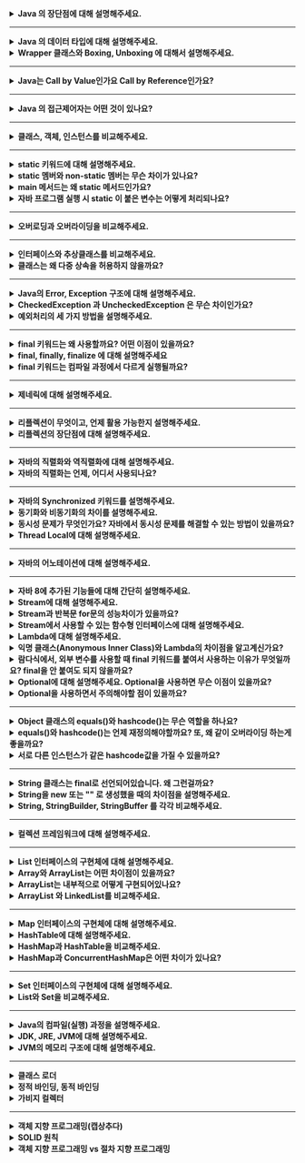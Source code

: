 <details>
  <summary><b>Java 의 장단점에 대해 설명해주세요.</b></summary>

### 답변

장점으로는 JVM에서 동작하기 때문에 운영체제에 독립적이고 객체지향 언어이기 때문에 이해하기가 쉽습니다. 또한 가비지 컬렉터에 의해 메모리를 자동으로 관리해준다는 점이 있습니다.
단점으로는 JVM 에 의해 번역되는 과정이 필요하기 때문에 비교적 느립니다. 또한 가비지 컬렉터로 인하여 비교적 많은 메모리 공간이 필요합니다.

### 정리

- 장점
    - JVM에서 동작하기 때문에 운영체제에 독립적
    - 객체지향 언어이기 때문에 이해하기 쉽다.
    - 오픈소스로 사용할 수 있고 커뮤니티가 잘 발달되어 있다.
    - 멀티쓰레드를 쉽게 구현할 수 있다.
    - 가비지 컬렉터에 의해 메모리 관리를 자동으로 해준다.
- 단점
    - 컴파일되고 번역하는 과정을 거치기 때문에 비교적 느리다.
    - 가비지 컬렉터로 인해 메모리 공간 필요

### 참고 링크

- https://github.com/WeareSoft/tech-interview/blob/master/contents/java.md#java-%EC%96%B8%EC%96%B4%EC%9D%98-%EC%9E%A5%EB%8B%A8%EC%A0%90
- https://data-flair.training/blogs/pros-and-cons-of-java/

</details>

---

<details>
  <summary><b>Java 의 데이터 타입에 대해 설명해주세요.</b></summary>

### 답변

자바의 데이터 타입은 기본 데이터 타입과 참조 타입으로 나뉩니다. 기본 데이터 타입으로는 byte, short, int, long, float, double, boolean, char 가 있으며 Stack 영역에
저장됩니다. 참조 타입은 기본형은 제외한 모든 타입이며, Heap 영역에 저장됩니다.

### 정리

- 기본 데이터 타입(Primitive Data Type)
    - 정수형 : byte, short, int, long
    - 실수형 : float, double
    - 논리형 : boolean(ture/false)
    - 문자형 : char
    - 기본 타입의 크기가 작고 고정적이기 때문에 메모리의 Stack 영역에 저장된다.
- 참조 타입(Reference Data Type)
    - 참조 타입 종류: class, array, interface, Enumeration
    - 기본형을 제외하고는 모두 참조형
    - new 키워드를 이용하여 객체를 생성하여 데이터가 생성된 주소를 참조하는 타입이다.
    - String과 배열은 참조 타입과 달리 new 없이 생성이 가능하지만 기본 타입이 아닌 참조 타입이다.
    - 참조 타입의 데이터의 크기가 가변적, 동적이기 때문에 동적으로 관리되는 Heap 영역에 저장된다.
    - 더 이상 참조하는 변수가 없을 때 가비지 컬렉션에 의해 파괴된다.
    - 참조 타입은 값이 저장된 곳의 주소를 저장하는 공간으로 객체의 주소를 저장한다. (Call-By-Value)

### 참고 링크

- https://github.com/WeareSoft/tech-interview/blob/master/contents/java.md#java%EC%9D%98-%EB%8D%B0%EC%9D%B4%ED%84%B0-%ED%83%80%EC%9E%85

</details>

<details>
  <summary><b>Wrapper 클래스와 Boxing, Unboxing 에 대해서 설명해주세요.</b></summary>

### 답변

Wrapper 클래스는 프로그램에 따라 기본 데이터 타입을 객체로 취급해야 하는 경우, 기본 타입들의 데이터를 객체로 포장한 클래스입니다. 기본 타입의 데이터를 Wrapper 클래스의 값으로 변환하면 Boxing,
반대의 경우를 Unboxing이라고 합니다.

### 정리

- Wrapper Class
    - 프로그램에 따라 기본 데이터 타입을 객체로 취급해야 하는 경우, 기본 타입들의 데이터를 객체로 포장한 클래스
    - java.lang 패키지에 존재

| 기본 타입     | 래퍼 클래스      |
|-----------|-------------|
| `byte`    | `Byte`      |
| `short`   | `Short`     |
| `int`     | `Integer`   |
| `long`    | `Long`      |
| `float`   | `Float`     |
| `double`  | `Double`    |
| `char`    | `Character` |
| `boolean` | `Boolean`   |

- Boxing
    - 기본 타입의 데이터를 Wapper 클래스의 인스턴스로 변환하는 과정
- Unboxing
    - Wrapper 클래스의 인스턴스에 저장된 값을 기본 타입의 데이터로 꺼내는 과정

### 참고 링크

- https://github.com/WeareSoft/tech-interview/blob/master/contents/java.md#wrapper-class

</details>

---

<details>
  <summary><b>Java는 Call by Value인가요 Call by Reference인가요?</b></summary> 

### 답변

자바는 Call by Value 를 따릅니다. 기본 자료형의 경우 해당 값이 복사되어 전달되고, 참조 자료형의 경우 힙 메모리의 참조값이 복사되어 전달됩니다.

### 정리

- 자바에서 파라미터는 항상 `값`으로 전달됩니다. (파라미터의 복사본이 메서드에 전달)
- 기본 자료형의 경우 값의 복사본이 전달됩니다.
- 참조 자료형의 경우 힙 메모리의 주소값이 복사되어 전달됩니다.
    - 아래 예시의 경우 User 의 메모리가 복사되어 전달된다. b 의 경우 새로운 주소를 할당하는데 메서드가 종료되면 원본 b 에는 반영되지 않는다.
  ```java
  class User {
      public int age;
  
      public User(int age) {
          this.age = age;
      }
  }
  
  public class ReferenceTypeTest {
  
      void test() {
          User a = new User(10);
          User b = new User(20);
  			  
          System.out.println(a); // age: 10
          System.out.println(b); // age: 20
          modify(a, b);
  
          System.out.println(a); // age: 11 
          System.out.println(b); // age: 20
      }
  
      private void modify(User a, User b) {
          a.age++;
  
          b = new User(30);
          b.age++;
      }
  }
  ```

### 참고 링크

- https://bcp0109.tistory.com/360
- https://github.com/WeareSoft/tech-interview/blob/master/contents/java.md#call-by-reference%EC%99%80-call-by-value%EC%9D%98-%EC%B0%A8%EC%9D%B4

</details>

---

<details>
  <summary><b>Java 의 접근제어자는 어떤 것이 있나요?</b></summary> 

### 답변

자바의 접근 제어자로는 제약 없이 접근 가능한 public, 동일 패키지 또는 상속 관계에서 접근 가능한 protected, 동일 패키지에서만 접근 가능한 package-private, 선언한 객체에서만 사용 가능한
private 이 있습니다.

### 정리

| 접근 제어자	           | 설명                             |
|-------------------|--------------------------------|
| `public`          | `해당 객체를 사용하는 프로그램 어디에서나 접근 가능` |
| `protect`         | `동일 패키지 또는 상속 관계의 객체에서 접근 가능`  |
| `package-private` | `동일 패키지에서 접근 가능`               |
| `private`         | `해당 객체에서만 사용 가능`               |

### 참고 링크

- http://www.tcpschool.com/java/java_modifier_accessModifier
- https://github.com/WeareSoft/tech-interview/blob/master/contents/java.md#java%EC%9D%98-%EC%A0%91%EA%B7%BC-%EC%A0%9C%EC%96%B4%EC%9E%90%EC%9D%98-%EC%A2%85%EB%A5%98%EC%99%80-%ED%8A%B9%EC%A7%95

</details>

---

<details>
  <summary><b>클래스, 객체, 인스턴스를 비교해주세요.</b></summary> 

### 답변

클래스는 객체를 만들어 내기 위한 틀로서 객체가 가질 수 있는 속성과 메서드를 정의하며, 이를 실체화한 것이 객체입니다. 인스턴스는 객체의 구체적인 사례입니다.

### 정리

- 클래스(Class)
    - 객체를 만들어 내기 위한 설계도 혹은 틀
    - 연관되어 있는 변수와 메서드의 집합
- 객체(Object)
    - 소프트웨어 세계에 구현할 대상
    - 클래스에 선언된 모양 그대로 생성된 실체
    - '클래스의 인스턴스(instance)' 라고도 부른다.
- 인스턴스(Instance)
    - 설계도를 바탕으로 소프트웨어 세계에 구현된 구체적인 실체
        - 즉, 객체를 소프트웨어에 실체화 하면 그것을 '인스턴스'라고 부른다.
        - 실체화된 인스턴스는 메모리에 할당된다.

### 참고 링크

- https://github.com/WeareSoft/tech-interview/blob/master/contents/java.md#%ED%81%B4%EB%9E%98%EC%8A%A4-%EA%B0%9D%EC%B2%B4-%EC%9D%B8%EC%8A%A4%ED%84%B4%EC%8A%A4%EC%9D%98-%EC%B0%A8%EC%9D%B4

</details>

---

<details>
  <summary><b>static 키워드에 대해 설명해주세요.</b></summary> 

### 답변

클래스 멤버를 정의할 때 사용되며, 객체가 생성되기 전에 초기화 되며, 모든 인스턴스에서 공유되어 사용됩니다.

### 정리

- 클래스 멤버를 정의할 때 사용
- 객체가 생성되기 전에 클래스의 로딩 과정에서 메모리에 할당되므로, 객체 생성 없이 클래스 이름만으로 접근할 수 있다.
- static 키워드를 적절히 사용하면, 메모리를 효율적으로 사용하거나 객체 생성 없이도 편리하게 접근할 수 있는 장점이 있다.

<details> <summary>클래스 멤버와 인스턴스 멤버</summary>
- 클래스 멤버: 클래스에 존재하는 변수와 메서드.
- 인스턴스 멤버: 객체(인스턴스)에 존재하는 변수와 메서드. static 키워드를 사용하지 않고 정의한다.
- 클래스 멤버에서는 인스턴스 멤버가 접근 가능하지만, 인스턴스 멤버에서는 클래스 멤버로 접근이 불가능하다.
  ![](../../../../../var/folders/1q/jkln67w958d9zskbyx2v6p940000gn/T/TemporaryItems/NSIRD_screencaptureui_x5cM7o/스크린샷 2023-03-31 오전 3.08.16.png)
</details>

### 참고 링크

- [클래스 멤버와 인스턴스 멤버](https://hyuntaekhong.github.io/blog/java-basic12/)

</details>

<details>
  <summary><b>static 멤버와 non-static 멤버는 무슨 차이가 있나요?</b></summary> 

### 답변

- static 멤버는 클래스가 로딩될 때 메모리에 할당되며, 모든 인스턴스에서 공유됩니다. 반면에 non-static 멤버는 각 인스턴스가 생성될 때 메모리에 할당되고, 인스턴스마다 고유한 값을 가집니다.

### 정리

- 다음과 3가지의 차이점이 존재한다.

| 항목           | 메모리 할당 시기   | 접근 방법                     | 공유 여부             |
|--------------|-------------|---------------------------|-------------------|
| `static`     | 클래스가 로딩될 때  | 인스턴스를 생성하지 않고 클래스 이름으로 접근 | 모든 인스턴스가 동일한 값 공유 |
| `non-static` | 인스턴스가 생성될 때 | 인스턴스를 생성한 후 접근            | 인스턴스마다 고유한 값 존재   |

### 참고 링크

</details>

<details>
  <summary><b>main 메서드는 왜 static 메서드인가요?</b></summary> 

### 답변

- main 메서드는 프로그램이 실행될 때 가장 먼저 호출됩니다. 인스턴스가 생성되기 전에 호출되어야 하기 때문에 static으로 정의되어야 합니다.

### 정리

- main 메서드는 프로그램이 시작할 때 JVM에 의해 호출됩니다. 만약 non-static 메서드라면, main 메서드를 호출하기위해 클래스를 인스턴스화 시켜야 하기 때문에 JVM 에서 직접 호출이 불가능합니다.
  따라서 main 메서드는 static 메서드여야 합니다.

### 참고 링크

- https://www.scaler.com/topics/why-main-method-is-static-in-java/

</details>

<details>
  <summary><b>자바 프로그램 실행 시 static 이 붙은 변수는 어떻게 처리되나요?</b></summary>

### 답변

- static 이 붙은 변수는 해당 클래스가 로딩될 때 Method Area에 한번 초기화되고 값 변경이 일어나지 않습니다. 이후에 인스턴스를 초기화하지 않고 사용할 수 있습니다.

### 정리

- 자바 프로그램이 실행되고 JVM이 프로그램에서 사용되는 클래스를 로드하고, 해당 static 변수를 초기화합니다.
- JVM은 Method Area 에 static 변수에 메모리를 할당합니다.

### 참고 링크

</details>

---

<details>
  <summary><b>오버로딩과 오버라이딩을 비교해주세요.</b></summary> 

### 답변

- 오버로딩은 메서드의 이름은 같고 파라미터를 다르게 한 것이고, 오버라이딩은 부모 클래스의 메서드를 자식 클래스에서 재정의하는 것을 의미합니다.

### 정리

- 오버로딩
    - 이름은 같고 매개변수의 수, 타입 또는 순서가 다른 여러 메서드 정의
    - 반환하는 타입은 달라도 된다.
- 오버라이딩
    - 메서드 이름과 매개변수가 동일한 부모 클래스의 메서드를 자식 클래스에서 재정의하는 것
    - 오버라이딩된 메서드가 자식클래스의 인스턴스에서 호출되면 부모 클래스의 메서드는 무시된다.

### 참고 링크

- https://hyoje420.tistory.com/14

</details>

---

<details>
  <summary><b>인터페이스와 추상클래스를 비교해주세요.</b></summary> 

### 답변

- 둘의 차이는 목적에 있어 차이가 있습니다. 추상클래스는 abstract 키워드로 선언된 클래스로서 기능을 이용하고 확장하도록 의도합니다. 반면, 인터페이스는 추상메서드로만 이루어진 것으로 기능의 구현을 강제하도록 의도합니다. 이때문에 추상클래스는 공통 기능을 가지는 기반 클래스로 적합하며, 인터페이스는 다형성이 필요한 경우에 적합합니다. 
### 정리

#### 추상클래스
- abstract 키워드로 선언된 클래스
- 자식 클래스가 추상클래스의 기능을 이용하고 확장하는데 초점을 둔다.
- 클래스이기 때문에 다중상속은 지원하지 않는다.
- 기능의 확장에 초점을 두기 때문에 공통 기능을 가지는 베이스 클래스에 적합하다.
#### 인터페이스
- 추상 메서드와 상수로만 이루어진 것
- 인터페이스는 선언된 기능을 구현하도록 강제한다.
- 기능의 구현을 강제하기 때문에 같은 기능을 다르게 구현하는 다형성이 필요한 경우에 적합하다.
- 다중 상속이 가능하다.
  - 다중 상속을 할 때 메서드 충돌은 어떻게 해결할까?
    - 다중 상속을 하더라도 인터페이스에는 구현부가 없고, 구현 부분이 하나이기 때문에 컴파일 에러는 나타나지 않는다.
    - 다만, default 메서드를 통해 인터페이스에서 구현하는 경우 컴파일러는 오류를 내보낸다. (모두 구현된 경우)
    - 이 경우 2가지 해결 방법이 존재한다.
      1. 인터페이스에서 구현하지 않고 상속한 클래스에서 구현한다.
      2. 하나의 인터페이스로 구현을 위임한다.
#### 추상 메서드
- abstract 키워드와 함께 구현부는 작성되지 않고 선언부만 작성된 메서드
- final 키워드가 붙은 메서드는 추상 메서드로 만들 수 없다.
- 물론 static 메서드도 추상 메서드로 만들 수 없다.
### 참고 링크

- https://brunch.co.kr/@kd4/6
- [static 메서드가 추상메서드 될 수 없는 이유](https://stackoverflow.com/questions/370962/why-cant-static-methods-be-abstract-in-java)
- [다중상속 시 메서드 충동 해결](https://webfirewood.tistory.com/130)
</details>

<details>
    <summary><b>클래스는 왜 다중 상속을 허용하지 않을까요?</b></summary> 

### 답변

- 다중 상속을 허용하지 않는 이유는 모호성때문입니다. 다중 상속하는 클래스에서 이름이 같은 메서드가 있다면 어떤 메서드를 컴파일러가 호출할지 모호하기 때문에 자바에서는 다중 상속을 지원하지 않습니다.
### 정리

- 자바에서는 모호성때문에 다중 상속을 지원하지 않는다.
- 부모 클래스들에서 같은 이름을 가진 메서드나 변수가 있다면, 자식 클래스에서 어떤 메서드를 컴파일러가 호출할지 모호하기 때문이다.  
### 참고 링크

- https://siyoon210.tistory.com/125
</details>

---

<details>
  <summary><b>Java의 Error, Exception 구조에 대해 설명해주세요.</b></summary> 

### 답변

- 자바의 Error 와 Exception 은 모두 Throwable 객체를 상속받습니다. Error 는 주로 시스템 레벨의 심각한 에러로서 개발자가 처리할 수 없는 에러입니다. 반면, Exception 은 크게 RuntimeException 과 다른 Exception 으로 구분되며, 주로 개발자가 작성한 프로그램에서 발생하는 에러입니다. 
### 정리

#### Error
- 시스템에 발생하는 심각한 예외 상황을 나타냄
- OutOfMemoryError, StackOverflowError 등
- 시스템 자체에서 발생하여 개발자가 대응할 수 없다. -> 따로 처리하지 않아도 된다.
#### Exception 
- 개발자가 작성한 프로그램에서 발생하는 예외 상황을 나타냄
- RuntimeException, IOException 등
- 일반적으로 RuntimeException 과 나머지 Exception 으로 구분되어 구조화한다.
- try-catch-finally 구문을 사용하여 예외 처리를 해야한다.
### 참고 링크

</details>

<details>
  <summary><b>CheckedException 과 UncheckedException 은 무슨 차이인가요?</b></summary> 

### 답변

- UncheckedException 와 CheckedException 의 차이는 예외 처리의 강제성에 있습니다. CheckedException 은 컴파일 과정에서 발생하여 예외를 강제하는 반면, UncheckedException 은 런타입 과정에서 발생하는 예외이기 때문에 컴파일 과정에서 예외 처리를 강제하지 않습니다. 
### 정리

#### UncheckedException

- RuntimeException 과 이를 상속한 예외
- 런타임 과정에서 발생하는 예외
- 예외 처리를 강제받지 않음
  - 다만 예외가 런타임 과정에서 발생하기 때문에 예상하지 못한 에러가 발생할 수 있다.
  - 따라서 예외 상황이 발생할 것을 대비하여 예외 처리를 하는 것이 좋다.
#### CheckedException

- RuntimeException 을 제외한 Exception 예외
- 컴파일 과정에서 발생하는 예외
- 컴파일러에 의해 예외 처리가 강제됨
### 참고 링크

</details>

<details>
    <summary><b>예외처리의 세 가지 방법을 설명해주세요.</b></summary> 

### 답변

- 예외 처리 방법으로 예외 상황을 정상 상태로 돌려놓는 예외 복구, 호출한 메서드로 예외 처리를 넘기는 예외 회피, 다른 예외로 전환하는 예외 전환이 있습니다.
### 정리

#### 예외 복구
- 예외가 발생하더라도 애플리케이션이 정상적인 흐름으로 동작하도록 진행
#### 예외 회피
- 예외가 발생하면 throws 를 통해 호출한 메서드로 예외 처리를 위임하는 것
#### 예외 전환
- 다른 예외로 전환.
- 호출한 메서드에서 예외를 처리할 때 더 명확하게 예외 상황을 인지할 수 있도록 돕는다.
- throw 를 통해 실행
### 참고 링크

- https://www.nextree.co.kr/p3239/
</details>

---

<details>
    <summary><b>final 키워드는 왜 사용할까요? 어떤 이점이 있을까요?</b></summary>

### 답변

- final 키워드는 변수와 메서드, 클래스에 붙어 변하지 않도록 하는 역할을 수행합니다. 의도치 않은 변경을 줄여 코드 안정성을 보장하고 final 변수는 상수이기 때문에 컴파일 과정에서 성능 향상을 가져올 수 있습니다. 또한, 코드 가독성을 높일 수 있습니다.
### 정리

#### 코드 안정성
- 의도치 않은 코드 변경을 줄일 수 있기 때문에 코드 안정성이 높아진다.
#### 성능 향상
- final 변수는 상수로 취급하여 컴파일 과정에서 변수를 계산하는 과정이 준다. 이만큼 성능 향상을 불러올 수 있다.
#### 코드 가독성
- 변수, 메서드, 클래스에 final 키워드를 붙이면 변경되지 않는다는 의미를 명확하게 전달할 수 있다.
### 참고 링크
</details>

<details>
    <summary><b>final, finally, finalize 에 대해 설명해주세요</b></summary> 

### 답변

- final 키워드는 변수, 메서드, 클래스를 변경 불가능하도록 만드는 것이고, finally 는 try-catch 구문 마지막에 항상 실행될 코드 블록을 정의하기 위해 사용됩니다. 마지막으로 finalize 는 GC 가 더이상의 참조가 존재하지 않는 객체를 메모리에서 삭제할 때 사용되는 메서드입니다.
### 정리

#### final
- 기본 데이터 타입에 적용: 변수에 저장된 값의 변경이 불가능
- 참조 데이터 타입에 적용: 참조 변수의 힙 메모리를 재할당 불가능
- 메서드에 적용: 오버라이드 불가능
- 클래스에 적용: 상속 불가능
#### finally
- try-catch 구문이 종료될 때 항상 실행될 코드 블록을 정의하기 위해 사용
- JVM 이 종료되거나 해당 프로세스가 종료되지 않는 이상 무조건 실행된다.
  - return 문이 try 에 있어도 finally 코드 블록이 실행됨
  - try-with-resources 구문을 사용할 수 있으면 try-catch-finally 대신 사용할 것
    - 예외가 중복될 경우 디버깅이 힘듦
    - 가독성이 나빠짐
#### finalize
- Garbage Collector 가 더이상 참조가 존재하지 않는 객체를 메모리에서 삭제할 때 호출하는 메서드
- Object 클래스의 finalize 메서드를 오버라이딩하여 커스텀할 수 있다.
### 참고 링크

- https://wjheo.tistory.com/entry/final-finally-finalize-%EC%B0%A8%EC%9D%B4%EC%A0%90
- https://ckddn9496.tistory.com/62
</details>


<details>
    <summary><b>final 키워드는 컴파일 과정에서 다르게 실행될까요?</b></summary> 

### 답변

- final 키워드가 붙은 변수는 상수와 같이 취급이 됩니다. 메서드는 오버라이딩이 안되기 때문에 오버라이딩한 메서드를 찾는 과정이 생략됩니다. 클래스는 상속이 불가능하기 때문에 자식 클래스를 찾는 과정이 생략됩니다.
### 참고 링크

</details>


---

<details>
    <summary><b>제네릭에 대해 설명해주세요.</b></summary> 

### 답변

- 제네릭은 클래스 내부에서 사용하는 타입을 외부에서 지정할 수 있는 방법입니다. 장점으로는 컴파일 시점에 타입 체크를 진행해 타입 안정성을 보장하고 코드 중복을 줄여줍니다. 반면 단점으로는  문법이 생소하여 가독성이 떨어지고 공변성 때문에 배열과의 호환성이 좋지 않습니다.
### 정리

- 클래스 내부에서 사용하는 타입을 외부에서 지정하는 방법
- 장점
  - 컴파일 시점에 타입 체크를 통해 타입 안정성을 보장
  - 코드 중복을 줄여줌
- 단점
  - 문법이 생소하여 가독성이 떨어짐.
  - 배열의 공변성으로 인해 배열과의 호환성이 떨어짐

#### 무변성(invariant)/무공변
- 하위 타입을 상위 타입의 제네릭에 대입하면 컴파일 에러가 발생한다.
```java
public class Tiger extends Animal {}
```

```java
public class Cage<T> {
	private List<T> animals = ...;
	public void push(T animal) {
		this.animals.add(animal);
    }
	public List<T> getAll() {
		return animals;
    }
}
```

```java
Animal a = new Tiger(); // OK
Cage<Animal> ca = new Cage<Tiger>(); // Compile Error.
```

<br>

- 컴파일 에러가 발생하는 이유를 예를 들어 설명하면
```java
public class Tiger extends Animal {}
public class Lion extends Animal {}
```
```java
Cage<Tiger> ct = new Cage<Tiger>();
Cage<Animal> ca = ct; // 만약 가능하다면

ca.push(new Lion()); // Lion 은 Animal 의 하위 타입이므로 가능

List<Tiger> tigers = ct.getAll(); // 우항의 결과물은 List<Lion> 
```

<br>

- 무공변일 때 문제점
```java
public class Carnivore extends Animal {}
public class Tiger extends Carnivore {}
public class Lion extends Carnivore {}
```
```java
public class Zookeeper {
	public void giveMeat(Cage<Carnivore> cage, Meat m) {
		
    }
}
```
```java
Zookeeper zk = new Zookeeper();
Cage<Tiger> ct = new Cage<>();
zk.giveMeat(ct,m); // Compile Error
```
- 위의 코드를 보면 Cage<Carnivore> 은 Cage<Tiger> 의 상위 타입이 아니기 때문에 에러가 발생한다.
- 공변으로 해결이 가능!

#### 공변(variant)

- 타입 A 가 타입 B 의 상위 타입이고, `T<A>` 가 `T<B>` 의 상위 타입일 때 공변이라고 한다.
- extends 를 이용하여 나타냄
```java
public class Zookeeper {
	public void giveMeat(Cage<? extends Carnivore> cage, Meat m) {
		
    }
}
```
```java
Zookeeper zk = new Zookeeper();
Cage<Tiger> ct = new Cage<>();
zk.giveMeat(ct,m); // 할당 가능

Cage<Lion> cl = new Cage<>();
zk.giveMeat(cl,m); // 할당 가능
```

<br>

- 공변에서의 문제점
  - 공변에서 제네릭 타입을 사용하면 메서드에 값 전달이 되지 않는다.
```java
Cage<Tiger> ct = new Cage<>();

Cage<? extends Carnivore> cage = ct; // OK
cage.push(new Tiger()); // Compile Error
```
- 위의 경우 cage 의 실제 타입이 `Cage<Tiger>` 인지 `Cage<Lion>` 인지 알수 없기 때문에 컴파일 에러 발생
- 반공변으로 해결!

#### 반공변(contravariant)
- A 가 B 의 상위 타입이고, `T<A>` 가 `T<B>` 의 하위 타입이면 반공변
  - super 을 사용하여 나타냄
```java
Cage<Tiger> ct = new Cage<>();

Cage<? super Tiger> ctt = ct; // OK
ctt.push(new Tiger()); // OK, ctt 는 Cage<Tiger> 이거나 상위타입

Cage<Carnivore> cc = new Cage<>();
Cage<? super Tiger> ctt2 = cc; // OK
ctt2.push(new Tiger()); // OK, ctt2 는 Cage<Tiger> 이거나 상위 타입
```

### 참고 링크

- https://www.youtube.com/watch?v=PtM44sO-A6g
</details>


---

<details>
    <summary><b>리플렉션이 무엇이고, 언제 활용 가능한지 설명해주세요.</b></summary> 

### 답변

- 리플렉션은 동적으로 클래스의 정보를 얻어 사용할 수 있는 기법입니다. 주로 런타임에 클래스에 접근하여 정보를 얻어야 할 때 사용됩니다. 예시로는 Spring 의 애노테이션, Jackson 등이 있습니다.
### 정리

- 런타임에 클래스의 이름, 메서드, 필드 등을 동적으로 가져오는 API
- 클래스 정보가 런타임 시점에 필요할 때 이용
- Spring 의 애노테이션, IDE 의 자동완성, Jackson 등이 있다.
### 참고 링크

- https://velog.io/@alsgus92/Java-Reflection%EC%9D%80-%EB%AC%B4%EC%97%87%EC%9D%B4%EA%B3%A0-%EC%96%B8%EC%A0%9C%EC%96%B4%EB%96%BB%EA%B2%8C-%EC%82%AC%EC%9A%A9%ED%95%98%EB%8A%94-%EA%B2%83%EC%9D%B4-%EC%A2%8B%EC%9D%84%EA%B9%8C
</details>


<details>
    <summary><b>리플렉션의 장단점에 대해 설명해주세요.</b></summary> 

### 답변

- 리플렉션의 장점으로는 클래스의 정보를 동적으로 로딩할 수 있다는 장점이 있습니다. 또한 객체를 런타임에 생성하여 유연성을 높일 수 있습니다. 반면 단점으로는 private 메서드에 접근할 수 있는 보안문제와 타입이 정해지지 않는 클래스의 정보를 동적으로 가져오기 때문에 성능 저하가 있습니다.
### 정리

#### 장점

- 클래스의 정보를 동적으로 로딩
- 객체를 런타임에 생성

#### 단점

- 타입이 정해지지 않는 클래스의 정보를 가져오기 때문에 컴파일러의 최적화를 받지 못한다. 이 때문에 성능 저하가 발생한다.
- 동적으로 클래스 정보를 가져오기 때문에 가독성이 떨어진다.
- private 메서드에 접근할 수 있기 때문에 보안문제가 생긴다.
### 참고 링크

- https://middleearth.tistory.com/72
</details>


---

<details>
    <summary><b>자바의 직렬화와 역직렬화에 대해 설명해주세요.</b></summary> 

### 답변

자바에서 직렬화는 시스템 내부에서 사용되는 객체 또는 데이터를 외부 시스템에서도 사용할 수 있도록 바이트 형태로 변환하는 기술입니다. 반면, 역직렬화는 바이트로 변환된 데이터를 객체로 변환하는 기술입니다.  
### 정리

#### 직렬화
- 시스템 내부에서 사용되는 객체 또는 데이터를 외부 시스템에서도 사용할 수 있도록 바이트 형태로 변환하는 기술
- JVM 의 메모리(힙 또는 스택)에 있는 객체 데이터를 변환
- 조건
  - 기본 타입 (primitive)
  - `java.util.Serializable` 인터페이스를 상속받은 객체
- 방법
  - `java.io.ObjectOutputStream` 객체 이용
#### 역직렬화
- 바이트로 변환된 데이터를 객체로 변환하는 기술
- JVM 의 메모리에 저장
- 조건
  - 직렬화 대상이 된 객체의 클래스가 클래스 패스에 존재해야 하며, `import` 되어 있어야 한다.
    - 직렬화와 역직렬화를 진행하는 과정이 다른 시스템에서 일어날 수 있다.
  - 자바 직렬화 대상 객체는 동일한 `serialVersionUID` 를 가지고 있어야 한다.
- 방법
  - `java.io.ObjectInputStream` 객체 이용
#### 고려해야할 점
- 직렬화된 클래스는 추후에 변경하기 어렵다. (serialVersionUID 가 클래스의 해시값에 영향을 받기 때문)
- private, package-private 정보도 공개되기 때문에 정보 은닉의 기본 개념이 사라짐
- Serializable 을 구현하지 않는 부모 객체의 경우 자식 객체를 직렬화하기 위해서는 부모 클래스에 생성자를 만들어줘야 함
- inner class 는 Serializable 을 구현할 수 없다. 바깥 객체에 대한 참조를 가지고 있고, 바깥 유효범위의 지역 변수 값을 보관하기 위해 컴파일러가 자동으로 생성하는 인위생성 필드가 있기 때문.
### 참고 링크
- https://steady-coding.tistory.com/576
- https://wedul.site/393
- https://techblog.woowahan.com/2551
</details>

<details>
    <summary><b>자바의 직렬화는 언제, 어디서 사용되나요?</b></summary> 

### 답변
- JVM 의 메모리에서만 저장된 객체 데이터를 영속화할 때 사용합니다. 장점으로는 시스템이 종료되더라도 사라지지 않는 점이 있습니다. 예시로는 파일로 저장하는 서블릿 세션, 캐시 등이 있습니다.
### 정리
- 언제?
  - JVM 메모리에서만 있는 객체 데이터를 영속화할 때 사용
- 장점
  - 시스템이 종료되더라도 없어지지 않음
- 예시
  1. 서블릿 세션
     - 서블릿 기반의 WAS 들은 대부분 세션의 자바 직렬화를 지원하고 있다.
     - 세션을 통해 파일로 저장하거나 세션 클러스터링, DB 를 저장하는 등에서 세션 자체가 직렬화가 되어 저장되고 전달됨
  2. 캐시
     - 퍼포먼스를 위한 캐시 라이브러리(Ehcache, Redis, Memcached 등)에서 주로 이용
  3. 자바 RMI(Remote Method Invocation)
     - 자바 RMI: 원격 시스템 간의 메시지 교환을 위해서 사용하는 기술
       - 소켓 통신을 하지 않고 추상화하여 메서드를 통해 호출
     - 원격에 있는 메서드를 호출할 때 전달하는 메시지(주로 객체)를 직렬화
### 참고 링크
- https://techblog.woowahan.com/2550/
</details>

---

<details>
    <summary><b>자바의 Synchronized 키워드를 설명해주세요.</b></summary>

### 답변
- Synchronized 키워드를 통하여 메서드나 코드 블록에 Lock 을 걸어 스레드 간 상호 배제를 할 수 있습니다. 메서드에 작성할 경우 해당 클래스 인스턴스에 Lock 을 걸고, 코드 블록에 작성할 경우 블록으로 작성된 부분만 Lock 이 걸리게 됩니다.
### 정리
- Lock 을 걸어 스레드 간의 상호배제를 할 수 있는 키워드.
- 적용 위치: 메서드, 코드 블록
#### 메서드에 적용
- 클래스 인스턴스에 Lock
#### static 메서드에 적용
- 클래스에 Lock
- static synchronized 메서드와 synchronized 메서드의 Lock 은 공유하지 않는다.
#### 메서드의 코드 블록에 적용
- 인스턴스의 블록 단위에 Lock 
- 동기화 전후에는 Lock 이 적용되지 않기 때문에, 효율적 사용 가능
- block 에 `this` 를 명시할 경우 메서드에 붙은 것과 같은 효과
  ```java
  public class Test {
    public void run() {
        // ...
  
        synchronized (this) {
            // ...
        }
  
        // ...
    }
  }
  ```
- block 에는 객체 인스턴스를 지정하거나 클래스를 지정할 수 있다.
#### static 메서드의 코드 블록에 적용
- 클래스에 Lock
- 코드 블록에 this 를 지정할 수 없다.
#### 동기화 순서
- Thread 의 동기화 순서를 보장하지 않는다.
### 참고 링크
- https://backtony.github.io/java/2022-05-04-java-50/
</details>

<details>
    <summary><b>동기화와 비동기화의 차이를 설명해주세요.</b></summary> 

### 답변
- 동기화와 비동기화의 차이는 호출되는 함수의 반환을 신경쓰는지 여부와 연관이 있습니다. 호출되는 함수의 반환값을 기다리면 동기화, 기다리지 않으면 비동기화입니다. 자바에서 동기화는 synchronized 키워드를 통해 구현 가능하고, 비동기화는 Thread 클래스를 통해 구현할 수 있습니다.
### 정리
#### 동기화
- 호출되는 함수의 반환값을 기다린다. 반환이 되었으면 다음 흐름을 진행한다.
- synchronized 키워드
- Atomic 클래스
  - [CAS(Compare-And-Swap)](https://steady-coding.tistory.com/568) 알고리즘을 사용하여 lock 없이 동기화 처리 가능
  - lock 없이 동기화
- volatile
  - Main Memory 에 저장
  - 모든 스레드에서 Main Memory 에 읽기, 쓰기를 하기 때문에 값이 일치함
#### 비동기화
- 호출되는 함수의 반환값을 기다리지 않고 다음 흐름을 진행한다.
- Thread 를 통해 구현
### 참고 링크
- [동기화 처리 방법](https://dev-jj.tistory.com/entry/Java-Synchronize-%EB%8F%99%EA%B8%B0%ED%99%94-%EB%B0%A9%EB%B2%95-3%EA%B0%80%EC%A7%80)
- [동기화 vs 비동기화](https://velog.io/@nittre/%EB%B8%94%EB%A1%9C%ED%82%B9-Vs.-%EB%85%BC%EB%B8%94%EB%A1%9C%ED%82%B9-%EB%8F%99%EA%B8%B0-Vs.-%EB%B9%84%EB%8F%99%EA%B8%B0#3-synchronous%EB%8F%99%EA%B8%B0%EC%99%80-asynchronous%EB%B9%84%EB%8F%99%EA%B8%B0)
</details>

<details>
    <summary><b>동시성 문제가 무엇인가요? 자바에서 동시성 문제를 해결할 수 있는 방법이 있을까요?</b></summary> 

### 답변
- 동시성 문제란 동일한 자원에 대해 여러 스레드가 동시에 접근하면서 발생하는 문제입니다. 자바에서는 해당 쓰레드만 접근할수 있는 ThreadLocal 를 통해 해결할 수 있습니다. 하지만 ThreadLocal 의 사용이 끝나면 반드시 저장된 값을 제거하는 과정을 거쳐야합니다.
### 정리
- 동일한 자원에 대해 여러 스레드가 동시에 접근하면서 발생하는 문제
- 지역 변수에서는 발생하지 거의 발생하지 않고, 싱글톤, static 과 같은 공용 필드에서 주로 발생
- 읽기와 쓰기를 동시에 하는 경우에 발생
### 참고 링크
- https://backtony.github.io/java/2021-12-24-java-41/
</details>

<details>
    <summary><b>Thread Local에 대해 설명해주세요.</b></summary> 

### 답변
- 스레드마다 접근할 수 있는 개인 저장소를 의미합니다. ThreadLocal 의 데이터는 사용이 끝나면 반드시 삭제해야합니다. 스레드 풀 환경에서 사용이 완료된 데이터를 지워주지 않으면 재사용되는 스레드가 올바르지 않는 데이터를 참조할 수 있기 때문입니다.
### 참고 링크
- https://backtony.github.io/java/2021-12-24-java-41/
</details>


---

<details>
    <summary><b>자바의 어노테이션에 대해 설명해주세요.</b></summary> 

### 답변
- 인터페이스를 기반으로 한 문법으로 주석처럼 코드에 달아 특별한 의미를 부여하거나 기능을 주입할 수 있습니다. 어노테이션에는 크게 세가지 종류가 있습니다. JDK 에 포함되어 있는 build-in 어노테이션과 어노테이션의 정보를 나타내기 위한 Meta 어노테이션, 개발자가 직접 정의한 Custom 어노테이션이 있습니다.
### 정리
- 인터페이스를 기반으로 한 문법
- 사용
  - 컴파일러에게 필요한 정보 제공
  - 컴파일/배포 시 필요한 처리 기능
  - 런타임 처리 제공
- build-in 어노테이션
  - @Override
  - @Deprecated
  - @SuppressWarnings
  - @FunctionalInterface
  - ...
- 메타 어노테이션
  - @Target: 어노테이션이 적용 가능한 대상 지정
  - @Retention: 어노테이션이 유지되는 기간 지정
  - @Documented: javadoc 포함 여부 지정
  - @Inherited: 어노테이션의 상속 가능 여부 지정
  - @Repeatable: 어노테이션을 반복하여 적용 가능하도록 지정
#### 주의 사항
- @AllArgsConstructor, @RequiredArgsConstructor
  - 인스턴스 멤버의 순서가 변경되면 생성자의 순서도 변경되기 때문에 타입이 같은 경우 개발자가 인지하지 못할 수도 있다.
- @ToString
  - 양방향 관계에서 해당 어노테이션을 통해 순환참조가 일어날 수 있다.
- @Data
  - 위의 모든 문제가 일어날 수 있다.
### 참고 링크
- https://steady-coding.tistory.com/614
</details>

---

<details>
    <summary><b>자바 8에 추가된 기능들에 대해 간단히 설명해주세요.</b></summary> 

### 답변
- 자바 8에는 익명 함수를 단순하게 표기한 람다 표현식, 하나의 추상 메서드만 갖고 있는 함수형 인터페이스, 인터페이스의 default 메서드, 연속된 정보를 처리하는 Stream 클래스, null 처리를 간편하게 하기 위한 Optional 클래스 등이 있습니다.
### 정리
- 주요하게 추가된 것
  - Lambda
  - Functional Interface
    - 하나의 추상 메서드만 가지는 인터페이스
  - Stream
  - Optional
  - 인터페이스의 Default Method
  - 날짜 관련 클래스 추가
    - `ZoneDataTime`, `LocalDate`, `DateTimeFormatter`, `DayOfWeek`
  - 병렬 배열 정렬
    - parallelSort() 메서드 추가
  - StringJoiner
    - 순차적으로 나열되는 문자열 사이에 특정 문자열을 넣어줄 때 사용
### 참고 링크
- https://bbubbush.tistory.com/23
- https://medium.com/@inhyuck/java-8%EC%97%90-%EC%B6%94%EA%B0%80%EB%90%9C-%EA%B2%83%EB%93%A4-8c66023cbbae
</details>

<details>
    <summary><b>Stream에 대해 설명해주세요.</b></summary> 

### 답변
- 자바 8에 추가된 Collection 타입의 데이터를 처리하는 API 입니다. 주요 특징으로는 병렬 처리 용이하고 원본 데이터를 변경하지 못하며 재사용 불가능하고 최종 연산을 할 때 중간 연산이 실행된다는 점이 있습니다.
### 정리
- 자바 8에 추가된 Collection 타입의 데이터를 처리하는 API
#### 특징
- 병렬 처리 용이
  - parallel() 메서드 제공. (cf. [common fork join pool](https://m.blog.naver.com/tmondev/220945933678))
  - 코어 수가 많을수록, 처리할 데이터가 많을수록, 데이터당 처리 시간이 길수록 병렬 처리 성능 향상
- Immutable
  - 원본 데이터에 대한 변경 불가능
- Lazy
  - 중간 연산은 최종 연산에 이용될 때 값 계산
  - 중간 연산: filter, map, flatMat, limit, sorted, peek, ...
  - 최종 연산: foreach, reduce, findFirst, anyMatch, count, collect, ...
- 재사용 불가능
  - 최종 연산 완료 후 Stream 이 닫히므로 재사용 불가능
### 참고 링크

</details>

<details>
    <summary><b>Stream과 반복문 for문의 성능차이가 있을까요?</b></summary>

### 답변
- for 문은 단순 인덱스 기반으로 접근하고, 컴파일러가 최적화를 하기 때문에 성능이 더 빠릅니다. 특히 for 문은 기본 데이터 타입을 통해 접근하면 wrapper 타입에 비해 Heap 메모리에 접근하지 않아도 되서 성능이 더 올라가게 됩니다.
### 참고 링크
- https://pamyferret.tistory.com/49
</details>

<details>
    <summary><b>Stream에서 사용할 수 있는 함수형 인터페이스에 대해 설명해주세요.</b></summary> 

### 답변
- 사용할 수 있는 함수형 인터페이스로는 인자를 받지 않고 반환만 하는 Supplier, 인자를 받고 반환은 하지 않는 Consumer, 인자를 받고 반환을 하는 Function, 인자를 받아서 참 거짓을 판단하는 Predicate 등이 있습니다. 
### 참고 링크
- https://bcp0109.tistory.com/313
</details>

<details>
    <summary><b>Lambda에 대해 설명해주세요.</b></summary> 

### 답변
- Lambda 는 자바 8에서 추가되어 메서드를 하나의 식으로 표현할 수 있는 익명 함수입니다. 함수형 인터페이스를 통해 정의할 수 있으며 기존 익명 함수로 작성하던 코드를 줄일 수 있다는 장점이 있습니다.
### 정리
- 자바 8에서 추가되어 메서드를 하나의 식으로 표현하는 익명 함수
- 함수형 인터페이스를 통해서 사용 가능
- 장점
  - 기존 익명 함수로 작성하던 코드를 줄일 수 있다.
  - 가독성이 증가된다.
  - 병렬 프로그래밍에 용이하다.
- 단점
  - 남용시 코드 이해가 어렵다.
  - 재귀 활용과 디버깅이 어렵다.
### 참고 링크

</details>

<details>
    <summary><b>익명 클래스(Anonymous Inner Class)와 Lambda의 차이점을 알고계신가요?</b></summary> 

### 답변
- 익명 클래스는 클래스를 의미하고 여러 메서드를 포함할 수 있지만, Lambda 는 익명 메서드를 의미합니다. 또한 익명 클래스의 this 는 새로 생성된 클래스 객체를 의미하고 Lambda 의 this 는 Lambda 를 정의한 클래스를 의미합니다.
### 정리
#### 익명 클래스
- 이름 없는 클래스
- 추상 및 구체 클래스 확장 O
- 여러 추상 메서드를 포함하는 인터페이스 구현 O
- 익명 클래스 생성 시 인스턴스 변수 선언 O
- 익명 내부 클래스 인스턴스화 O
- this 키워드가 생성된 익명 클래스 객체를 의미
#### Lambda
- 이름 없는 메서드
- 추상 및 구체 클래스 확장 X
- 여러 추상 메서드를 포함하는 인터페이스 구현 X
- 익명 클래스 생성 시 인스턴스 변수 선언 X
- 익명 내부 클래스 인스턴스화 X
- this 키워드가 생성된 Lambda 가 정의된 클래스를 의미
### 참고 링크
- https://developer-talk.tistory.com/499
</details>

<details>
    <summary><b>람다식에서, 외부 변수를 사용할 때 final 키워드를 붙여서 사용하는 이유가 무엇일까요? final을 안 붙여도 되지 않을까요?</b></summary> 

### 답변
- 외부 지역 변수를 제어하는 스레드와 람다식을 제어하는 스레드가 다를 수 있기 때문입니다. 이 경우 각 스레드간 스택 영역이 다르기 때문에 값을 공유할 수 없고, 동기화할 수 없기 때문에 외부 변수가 최신 값으로 변경이 되었는지 확신할 수 없습니다. 따라서 매번 다른 결과가 도출될 수 있기 때문에 final 키워드를 붙여야 합니다.
### 참고 링크
- https://vagabond95.me/posts/lambda-with-final/
</details>


<details>
    <summary><b>Optional에 대해 설명해주세요. Optional을 사용하면 무슨 이점이 있을까요?</b></summary> 

### 답변
- Optional 은 Null 이 될 수 있는 값을 감싸는 Wrapper 클래스입니다. 명시적으로 Null 가능성을 표현할 수 있고, Null 체크를 직접 하지 않아도 되고, NPE 가 발생할 가능성이 있는 값을 직접 다룰 필요가 없다는 점이 장점입니다.
### 정리
- Null 이 될 수 있는 값을 감싸는 Wrapper 클래스
- 장점
  - 명시적으로 변수에 대한 Null 가능성을 표현할 수 있다.
  - Null 체크를 직접 하지 않아도 된다.
  - Null Pointer Exception 이 발생할 가능성이 있는 값을 직접 다룰 필요가 없다.
- 단점
  - Wrapper 클래스이기 때문에 생성 비용이 비싸다.
  - 직렬화가 불가능하기 때문에 클래스의 인스턴스 필드로 사용하면 안된다.
  - 필드로 사용하기 위해 고안된 것이 아니므로 값을 반환하는 용도로 사용해야 한다.
### 참고 링크
- https://tecoble.techcourse.co.kr/post/2021-06-20-optional-vs-null/
</details>

<details>
    <summary><b>Optional을 사용하면서 주의해야할 점이 있을까요?</b></summary> 

### 답변
- Optional 은 직렬화를 구현하지 않았기 때문에 필드로 사용하는 것을 주의해야 합니다. 또한 생성자나 메서드 인자로 사용하는 것을 주의해야 합니다. 생성 비용이 비싼 Optional 대신 일반 객체를 넘겨 null 체크를 하는 것이 좋습니다.
### 정리
- 필드로 사용하지 말자
  - Optional 은 Serializable 을 구현하지 않았기 때문에 직렬화가 되지 않는다.
- 생성자나 메서드 인자로 사용하지 말자
  - 생성비용이 비싼 Optional 대신 일반 객체를 넘겨 호출받는 쪽에서 null 체크를 하자. Optional 이 오더라도 Optional 에 null 이 할당되어 있을 수도 있다.
- orElse 대신 orElseGet 을 사용하자
  - null 일 경우에만 반환하는 코드가 호출되므로 더 효율적이다.
- 컬렉션을 Optional 로 감싸지 말자
### 참고 링크
- https://velog.io/@hope1213/Optional%EC%9D%80-%EC%99%9C-%EC%82%AC%EC%9A%A9%ED%95%98%EB%8A%94%EC%A7%80-%EC%82%AC%EC%9A%A9%EC%8B%9C-%EC%A3%BC%EC%9D%98%EC%82%AC%ED%95%AD
</details>

---

<details>
    <summary><b>Object 클래스의 equals()와 hashcode()는 무슨 역할을 하나요?</b></summary>

### 답변
- equals 는 객체의 내부 요소를 비교하여 객체의 동등성을 확인할 떄 사용합니다. hashcode 는 런타임 시점에 객체의 유일한 값을 반환하는 것입니다. 이는 HashMap, HashTable 등 여러 Collection 클래스에서 객체끼리 구분할 때 사용합니다.
### 정리

### 참고 링크
- https://mangkyu.tistory.com/101
- https://olivejua-develop.tistory.com/65
</details>

<details>
    <summary><b>equals()와 hashcode()는 언제 재정의해야할까요? 또, 왜 같이 오버라이딩 하는게 좋을까요?</b></summary> 

### 답변
- equals 를 재정의하지 않으면 객체의 주소값만 비교하는 것이 기본 구현입니다. 하지만 객체가 같은 값을 가질 때 같은 객체로 인식하기 위해서는 클래스의 필드에 맞게 재정의가 필요합니다. hashcode 는 객체간의 구분을 위해 사용하므로 유일하게 객체를 식별할 때 재정의해야 합니다. Object 의 명세에 의하면 equals 가 동일하면 동일한 해시코드를 반환해야 합니다. 이 때문에 같이 오버라이드 해야합니다.
### 정리
- equals 만 구현했을 때 문제점
  - 만약 equals 만 구현하여 동등한 객체로 인식되는데 다른 해시 값이 나온다면, Object 명세에도 어긋나지만, 의미상으로도 이상하다. 동등한 객체인데 HashMap 이나 다른 Collection 객체에서는 다른 객체로 인식되는 문제가 생긴다.
- hashcode 만 구현했을 때 문제점
  - 만약 hashcode 만 구현하여 동일한 해시코드가 나오는데 동등성이 보장되지 않는다면, 마찬가지로 Collection 객체에서 같은 객체로 인식했는데 equals 메서드를 통해 비교할 때는 다르다는 결과가 나오게 된다. 이는 프로그램의 잠재적인 위험이 된다.
- hashcode 를 구현할 때 주의할 점
  - 핵심 필드를 꼭 포함해서 구현하자
    - 성능보다는 핵심필드를 포함하자
  - 자세한 구현 사항을 API 사용자는 모르는 것이 좋다.
    - 사용자가 구현에 의존하지 않을 수 있다.
### 참고 링크

</details>

<details>
    <summary><b>서로 다른 인스턴스가 같은 hashcode값을 가질 수 있을까요?</b></summary> 

### 답변
- 서로 다른 인스턴스더라도 해시코드 값을 가질 수 있습니다. 이때문에 해시 충돌을 해결하는 것이 중요해졌습니다. 해시 충돌을 완화하는 방법에는 크게 Open Addressing 과 Separate Chaining 방식이 존재합니다. 자바의 HashMap 에서는 Separate Chaining 방식을 사용하며, 이는 해시 버킷에 들어갈 수 있는 엔트리의 제한을 두지 않는 방식입니다.
### 정리
#### Open Addressing
- 한 버킷당 들어갈 수 있는 엔트리가 하나
- 해시 충돌이 일어난 경우, 다른 버킷에 저장
- 이를 위해 빈 버킷을 찾는 여러 알고리즘이 존재한다.
  - Linear probing
  - Quadratic probing
  - Dobule hasing
- 특징
  - 전체 버킷 중 사용중인 버킷의 비율이 커지면 탐사 비용이 비약적으로 상승한다.
  - 데이터를 삭제할 때 비효율적이다.
#### Separate Chaining
- 한 버킷에 여러 엔트리가 들어갈 수 있음
- 버킷은 주로 LinkedList 또는 Tree 를 사용
- 특징
  - 위의 방식과 비교하여 추가적인 메모리 공간 필요
  - 적재율에 따라 선형적으로 성능이 저하됨
#### 자바에서의 hash 충돌 발생 해결 방법 (HashMap)
- Separate Chaining
- Java 7 까지는 LinkedList 를 고정적으로 사용
- Java 8 부터 데이터의 개수에 따라 적으면 LinkedList, 많으면 Tree 사용
### 참고 링크
- https://d2.naver.com/helloworld/831311
- https://dkswnkk.tistory.com/679
</details>


---

<details>
    <summary><b>String 클래스는 final로 선언되어있습니다. 왜 그런걸까요?</b></summary> 

### 답변
- String 클래스가 final 로 선언되면서 불변성을 가지게 되었습니다. 이 이유로는 String Pool 을 통한 메모리 절약, 다수의 클래스에 매개변수로 사용되기 때문에 보완 관련 문제, 해시 기반 Collection 의 키 값으로 사용하기 위함 등이 있습니다.
### 정리
#### String Pool
- String 은 자바를 설계할 때 가장 많이 사용할 것으로 예상된 데이터 타입이다.
- 이를 최적화하기 위해 String Pool 에 String 리터럴을 포함하는 방법을 이용했다.
- String 객체를 공유하여 잉여 객체 생산을 막는 것이 목표이다.
- 이를 위해서는 final 또는 불변이어야 가능하다.
#### Security
- String 은 다수의 자바 클래스의 매개 변수로 쓰이고 있다. 
- 만약 String 이 불변이지 않으면, String 의 조작을 통해 시스템의 특점 파일에 대한 액세스 권한을 얻는 등 심각한 보안 문제가 발생한다.
#### Multithreading
- 자바에서 멀티 스레드를 지원하기 위해 String 객체는 thread safe 를 보장해야 한다.
#### Optimization and Performance
- String 을 불변 클래스로 만들면서 성능 최적화를 할 수 있게 되었다.
- 값이 변경되지 않는 것을 이용해서 해시 코드 값을 lazy 하게 계산하고 일단 생성 되면 String Pool 에 캐싱한다.
- 이를 통해 한번 계산된 해시 코드 값을 계속 사용하는 등 성능 개선을 할 수 있다.
- HashMap 등 해시 관련 함수에 이용할 시 성능 향상의 원인이 된다.
### 참고 링크
- https://wildeveloperetrain.tistory.com/34
</details>


<details>
    <summary><b>String을 new 또는 "" 로 생성했을 때의 차이점을 설명해주세요.</b></summary> 

### 답변
- String 을 "" 와 같이 리터럴로 생성했을 때는 String Pool 에 캐시됩니다. 따라서 객체를 재활용하는 특징이 있습니다. 반면, new 키워드로 생성했을 때는 다른 객체와 똑같이 Heap 메모리에 생성되고 객체를 공유하지 못하는 특징이 있습니다.
### 정리
#### String Pool 도 GC 가 될까?
- Java 7 이전
  - String Pool 은 PermGen 이라는 곳에 저장되어 있었습니다.
  - 이 공간은 런타임에 확장할 수 없고, GC 에 적합하지 않습니다.
  - 그리고 일반 Heap 메모리에 비해 공간이 작아서 문자열을 많이 생성할 경우 메모리 부족 에러가 발생했습니다.
- Java 7 이후
  - String Pool 은 이후 일반 Heap 공간에 저장되고 이는 GC 대상이 되는 공간입니다.
  - 이 방식을 통해 참조되지 않은 문자열을 풀에서 제거해 메모리 부족 위험이 줄어들었습니다.
### 참고 링크
- https://www.mimul.com/blog/why-string-class-has-made-immutable-or-final-java/
- https://junghyungil.tistory.com/210
</details>

<details>
    <summary><b>String, StringBuilder, StringBuffer 를 각각 비교해주세요.</b></summary> 

### 답변
- String 은 다른 두 클래스와 다르게 새로운 값을 할당할 때마다 새로운 클래스에 대한 객체가 생성됩니다. 또한 + 연산을 통해 String 객체를 합치는 경우 GC 되기 전까지 메모리에 부하를 주게 됩니다. 이와 반대로 StringBuilder, StringBuffer 는 메모리에 append 하는 방식으로 클래스에 대한 객체를 생성하지 않습니다. 다만 이 둘의 차이는 StringBuilder 는 thread safe 하지 않고, StringBuffer 는 thread safe 하다는 점이 있습니다.
### 정리
- JDK 1.5 이전 버전
  - 문자열 연산을 할 때 각 리터럴마다 새로운 메모리를 할당
- JDK 1.5 이후 버전
  - 문자열 연산을 할 때 컴파일 과정에서 StringBuilder 로 컴파일 되도록 변경
  - 단 반복문을 사용하여 문자열 연산을 할 경우 이전과 똑같이 새로운 메모리 할당
- 성능
  - StringBuilder > StringBuffer >>> String
### 참고 링크
- https://12bme.tistory.com/42
</details>

---

<details>
    <summary><b>컬렉션 프레임워크에 대해 설명해주세요.</b></summary> 

### 답변
- 컬렉션 프레임워크는 다수의 데이터를 쉽고 효과적으로 처리할 수 있는 클래스의 집합입니다. 주요 인터페이스로는 List, Set, Map, Queue 등이 있습니다. 이중 Map 은 다른 것들과 특징이 달라 Collection 을 상속하지 않고 나머지는 Collection 을 상속합니다. 장점으로는 효율적이고 빠른 코드 작성을 할 수 있습니다.
### 정리
- 정의: 다수의 데이터를 쉽고 효과적으로 처리할 수 있는 클래스 집합
- 특징
  - 가변적
  - 데이터 삽입, 탐색, 정렬 등 편리한 API 다수 제공
  - JDK 1.2 버전부터 지원
    - 초기에는 Vector, Properties, Stack, HashTable, Dictionary 등이 제공되고, 통일성있고 표준화된 인터페이스가 존재하지 않았다.
- 장점
  - 다수의 데이터 처리를 직접 구현하지 않고 사용하면 되서 편리하다.
  - 효율적인 데이터 처리로 인해 성능 향상이 있다.
- 종류
  ![collection_hierarchy.png](collection_hierarchy.png)
  - List
  - Queue
  - Set
  - Map
### 참고 링크
- https://hudi.blog/java-collection-framework-1/
- https://www.geeksforgeeks.org/how-to-learn-java-collections-a-complete-guide/
- https://dzone.com/articles/top-java-collection-interview-questions-for-2021?fbclid=IwAR0Tr4Pqpl9wSNlz9AiED50kgZNom329Q_HlaMCS9AuXtthAaoMznl53ScI
</details>

---

<details>
    <summary><b>List 인터페이스의 구현체에 대해 설명해주세요.</b></summary> 

### 답변
- List 의 구현체로는 ArrayList, LinkedList, Vector, Stack 이 존재합니다. ArrayList 는 배열처럼 연속된 메모리에 저장되어 검색은 용이하나 삽입, 삭제에는 부적절합니다. LinkedList 는 양방향 포인터 구조로 데이터 검색보다는 삽입과 삭제가 빈번하게 일어나는 경우에 유용합니다. Vector 는 ArrayList 와 동일하게 배열로 구현되어있고 내부에서 동기 처리가 일어나는 것이 특징입니다. 마지막으로 Stack 은 Vector 를 상속받아 동기 처리가 일어납니다.
### 정리
#### ArrayList
- 내부적으로 배열을 사용하여 메모리가 연속적으로 저장된다.
- 배열과 달리 메모리가 동적이다.
- 데이터 삽입, 삭제 시 해당 데이터 이후 모든 데이터의 복사가 이루어지므로 빈번한 삽입, 삭제는 비효울적이다.
- 인덱스를 통해 검색하므로 검색에 효율적이다.
#### LinkedList
- 양방향 포인터 구조로 저장된다.
- 데이터의 삽입, 삭제 시 포인터의 위치만 바꾸면 되기 때문에 효율적이다.
- 데이터 검색 시 포인터를 타면서 순회하기 때문에 비효율적이다.
#### Vector
- 내부적으로 배열을 사용한다.
- 동기화 처리를 하여 Thread Safe 하다.
- 성능이 좋지 않고 무거워 잘 쓰이지 않는다.
- 멀티 스레드 환경에서도 ArrayList 를 활용하는 것이 좋다.
  ```java
  class MyList {
    ArrayList<T> list = new ArrayList<>(Collections.synchronizedList());
  }
  ```
#### Stack
- Vector 를 상속받아 구현하였다.
- 동기화 처리를 하여 Thread-safe 하다.
### 참고 링크
- https://hudi.blog/java-collection-framework-2/
</details>

<details>
    <summary><b>Array와 ArrayList는 어떤 차이점이 있을까요?</b></summary> 

### 답변
- Array 와 ArrayList 의 차이는 길이의 가변성, 제네릭 지원, 기본 데이터 타입 저장 유무에 차이가 있습니다. 배열은 길이가 불변에 제네릭을 지원하지 않고 기본 데이터 타입을 저장할 수 있고, ArrayList 는 길이가 가변이고 제네릭을 지원합니다. 기본 데이터 타입은 저장할 수 없습니다.
### 정리

### 참고 링크
- https://xperti.io/blogs/difference-between-java-array-vs-arraylist/
</details>

<details>
    <summary><b>ArrayList는 내부적으로 어떻게 구현되어있나요?</b></summary> 

### 답변
- ArrayList 는 내부적으로 Array 로 구현되어 있습니다. 삽입시 데이터를 배열에 저장하고 만약 크기가 가득 찼다면, 크기를 늘린 새로운 ArrayList 에 모든 데이터를 복사한 후 삽입합니다.
### 참고 링크

**🆀 배열로 구현되어있으면 크기가 꽉 찬 경우 일반 배열처럼 예외가 발생할텐데 ArrayList 는 어떻게 무한히 데이터를 받을 수 있을까요?** 
```java
class ArrayList<T> {
  // ...

  private Object[] grow(int minCapacity) {
    int oldCapacity = elementData.length;
    if (oldCapacity > 0 || elementData != DEFAULTCAPACITY_EMPTY_ELEMENTDATA) {
      int newCapacity = ArraysSupport.newLength(oldCapacity,
              minCapacity - oldCapacity, /* minimum growth */
              oldCapacity >> 1           /* preferred growth */);
      return elementData = Arrays.copyOf(elementData, newCapacity);
    } else {
      return elementData = new Object[Math.max(DEFAULT_CAPACITY, minCapacity)];
    }
  }
  
  private void add(E e, Object[] elementData, int s) {
    if (s == elementData.length)
      elementData = grow();
    elementData[s] = e;
    size = s + 1;
  }
  
}
```
**※ Ref**

- https://f-lab.kr/blog/java-backend-interview-1

</details>


<details>
    <summary><b>ArrayList 와 LinkedList를 비교해주세요.</b></summary> 

### 답변
- ArrayList 는 배열로 구현되어 메모리에 순차적으로 데이터가 저장되게 됩니다. 이러한 특성 때문에 데이터를 검색할 때 인덱스를 통해 찾을 수 있어 효율적입니다. 하지만 삽입 또는 삭제 시 해당 데이터의 이후 데이터들을 모두 복사하는 과정이 필요하므로 빈번한 삽입, 삭제에는 비효율적입니다. 반면, LinkedList 는 양방향 포인터 구조로 되어있어 데이터가 메모리에 불연속적으로 저장됩니다. 데이터와 데이터 사이의 포인터를 통해 연결되어 삽입, 삭제 시 포인터만 바꾸면 되서 효율적이지만 검색 시 데이터들을 순회해야 하기 때문에 비효율적입니다.
### 참고 링크

</details>

---


<details>
    <summary><b>Map 인터페이스의 구현체에 대해 설명해주세요.</b></summary> 

### 답변
- Map 의 구현체로는 엔트리가 배열로 저장되고 해시 값을 인덱스로 사용하는 HashMap, 엔트리가 Linked List 를 사용하는 LinkedHashMap, 레드 블랙 트리로 저장되는 TreeMap, 다중 락을 지원하는 ConCurrentHashMap, 싱글 락을 지원하는 HashTable 이 있습니다.
### 정리
#### HashMap
- Entry<Key, Value> 가 배열의 형태로 저장
- 배열의 인덱스로 Key 객체의 해시코드 값 이용
  - 입력과 무관하게 출력.
  - 정렬 제공 X
- Key, Value 모두 null 값을 허용
- Thread-safe 하지 않음
- 검색 및 삽입 시간 복잡도: O(1)
- Fail-Fast Iterators
#### LinkedHashMap
- Entry<Key, Value> 가 LinkedList 형태로 저장
- 입력 받은 순서대로 저장
  - 입력한 순서대로 출력.
- Key, Value 모두 null 값을 허용
- Thread-safe 하지 않음
- 검색 및 삽입 시간 복잡도: O(1)
#### TreeMap
- Red Black 자료구조로 저장
- 키 값을 기준으로 오름차순으로 정렬
  - 입력받은 순서 보장 X
- Key null 값을 허용안함
- Thread-safe 하지 않음
- 검색 및 삽입 시간 복잡도: O(logn)
#### ConCurrentHashMap
- Key, Value 모두 null 값을 허용 X
- Thread-safe 보장
  - 버킷 단위로 lock
  - 버킷의 수 == 동시작업 가능한 쓰레드 수
  - 수정 작업시 동기 처리
#### HashTable
- Key, Value 모두 null 값을 허용 X
- Thread-safe 보장
  - 모든 작업에 동기 처리
- Fail-Safe Iterators
> Red Black Tree
> : 자기 균형 이진 탐색 트리 중 하나. 검색, 삽입, 삭제가 모두 O(logn) 보장.
### 참고 링크
- https://www.baeldung.com/java-synchronizedmap-vs-concurrenthashmap
- https://devlog-wjdrbs96.tistory.com/269
- http://egloos.zum.com/ryukato/v/910704
- https://shanepark.tistory.com/212
</details>

<details>
    <summary><b>HashTable에 대해 설명해주세요.</b></summary> 

### 답변
- 키 벨류 형태로 데이터를 저장하는 자료구조로 배열을 이용합니다. 모든 메서드에 synchronized 키워드가 붙어있어 thread-safe 하다는 특징이 있습니다. 다만 이때문에 성능 저하가 존재할 수 있습니다.
</details>

<details>
    <summary><b>HashMap과 HashTable을 비교해주세요.</b></summary> 

### 답변
- HashMap 과 HashTable 모두 배열의 형태로 저장되는 점에서 동일합니다. 다만 키 값에 null 을 허용하는지, 동기 처리를 하는지에 차이가 존재합니다.
</details>

<details>
    <summary><b>HashMap과 ConcurrentHashMap은 어떤 차이가 있나요?</b></summary> 

### 답변
- HashMap과 ConcurrentHashMap은 키 값에 null 허용 유무, 동기 처리 유무에 차이가 있습니다. ConcurrentHashMap 은 버킷에 lock 을 걸어 버킷의 수만큼 스레드를 동작시킬 수 있습니다. 또한 읽기 작업에는 락을 걸지 않고 수정 시에만 적용한다는 특징이 있습니다.
### 참고 링크
- https://newwisdom.tistory.com/110
</details>

--- 

<details>
    <summary><b>Set 인터페이스의 구현체에 대해 설명해주세요.</b></summary> 

### 답변
- Set 의 구현체로는 해시 값을 사용하는 HashSet, 저장된 순서를 유지하는 LinkedHashSet, 레드 블랙 트리의 형태로 저장되는 TreeSet 등이 있습니다. 
### 정리
#### HashSet
- 저장된 순서 유지 X
- null 입력 가능
- 해시 값으로 저장
  - 검색 속도가 빠르다.
- 내부적으로 HashMap 을 사용함
#### LinkedHashSet
- 저장된 순서 유지 O
- null 입력 가능
- 내부적으로 LinkedHashMap 을 사용함
#### TreeSet
- 데이터가 정렬된 형태로 저장
  - Red Black 트리 자료구조 이용
- null 입력 가능 X
- 내부적으로 TreeMap 을 사용함
### 참고 링크
- https://hun-developer.tistory.com/38
</details>

<details>
    <summary><b>List와 Set을 비교해주세요.</b></summary>

### 답변
- List 와 Set 은 인덱스를 통해 접근하는지, 동일한 요소를 저장할 수 있는지에 차이가 있습니다. 구현체에 따라 다르지만 List 는 인덱스를 통해 접근할 수 있고 동일한 요소를 저장할 수 있습니다. 반면, Set 은 인덱스를 통해 접근할 수 없고 동일한 요소를 저장할 수 없습니다.
### 정리
| List             | Set                  |
|------------------|----------------------|
| indexed sequence | non-indexed sequence |
| 중복 허용            | 중복 허용 X              |
### 참고 링크
- https://www.geeksforgeeks.org/difference-between-list-and-set-in-java/
**※ Reference**

- [기술 면접에서 list와 set의 차이를 물어보는 이유](https://www.youtube.com/watch?v=CMgpTGs_N_w)

</details>

--- 

<details>
    <summary><b>Java의 컴파일(실행) 과정을 설명해주세요.</b></summary> 

### 답변
- 먼저 JVM 이 OS 로부터 메모리를 할당받습니다. 이후 컴파일러에 의해 소스코드가 바이트코드로 변환됩니다. 다음 Class Loader 를 통해 Class 파일들을 JVM 으로 로딩시킨 후 이 파일들을 Execution Engine 이 해석한 후 실행하게됩니다.
### 정리
1. 자바로 개발된 프로그램을 실행하면 JVM은 OS로부터 메모리를 할당합니다.
2. 자바 컴파일러(javac)가 자바 소스코드(.java)를 자바 바이트코드(.class)로 컴파일합니다.
3. Class Loader를 통해 JVM Runtime Data Area로 로딩합니다.
4. Runtime Data Area에 로딩 된 .class들은 Execution Engine을 통해 해석합니다.
5. 해석된 바이트 코드는 Runtime Data Area의 각 영역에 배치되어 수행하며 이 과정에서 Execution Engine에 의해 GC의 작동과 스레드 동기화가 이루어집니다.
### 참고 링크
- https://velog.io/@jifrozen/%EC%9E%90%EB%B0%94-%EB%A9%B4%EC%A0%91%EC%A7%88%EB%AC%B8-%EC%A0%95%EB%A6%AC
</details>

<details>
    <summary><b>JDK, JRE, JVM에 대해 설명해주세요.</b></summary> 

### 답변
- JVM 은 자바 가상머신으로 바이트 코드를 실행시킬 수 있습니다. JRE 는 자바 실행 환경으로 실행하는데 필요한 도구들이 들어있습니다. JVM 이 이 안에 포함됩니다. JDK 는 개발을 위한 도구입니다. 컴파일러와 JRE 가 포함됩니다.
### 정리
#### JVM
- 바이트 코드(.class)를 돌리는 자바 가상머신
- 운영체제 별 제공
  - 플랫폼에 독립적
#### JRE
- 실행 환경을 제공하는 도구들
- JVM 과 Java Class 라이브러리들, Class Loader 로 구성
  - Class Loader: 프로그램을 실행하는데 필요한 클래스를 JVM 에 로딩하는 역할 수행
#### JDK
- 프로그램을 개발하기 위해 필요한 도구 모음
- JRE 와 컴파일러, 디버깅 툴 등으로 구성
### 참고 링크
- https://tecoble.techcourse.co.kr/post/2021-07-12-jvm-jre-jdk/
</details>

<details>
    <summary><b>JVM의 메모리 구조에 대해 설명해주세요.</b></summary> 

### 답변
- JVM 의 Runtime Data 영역에는 클래스의 정보를 저장하는 메서드 영역, 참조타입이 저장되는 힙 영역, 스레드 별 지역 변수, 매개변수 등이 저장되는 스택 영역, 스레드가 실행중인 스택 프레임 주소를 저장하는 PC 레지스터, 자바가 아닌 다른 언어로 작성된 코드를 저장하는 Native 메서드 스택가 있습니다.
### 정리
#### Method Area
- Class Area, Static Area
- 클래스 정보가 저장됨
  - 멤버변수, 메서드 정보(이름, 타입, 접근제어자 등)
  - class 인지 interface 인지, static 변수, final 변수
- 상수 자료형을 위한 Runtime Constant Pool 존재
- 모든 스레드에서 공유
- GC 대상
#### Heap Area
- 레퍼런스 타입이 저장됨
  - new 연산자로 생성된 객체와 배열 저장
  - String Pool
- 모든 스레드에서 공유
- 런타임 시 동적으로 할당되어 사용
- 참조가 없는 객체는 GC 대상이 됨
#### Stack Area
- 프로그램 실행 과정에서 임시로 할당되거나 메서드 영역에서만 존재하는 데이터 저장
  - 지역변수, 매개변수, 임시 데이터 등
- 스레드마다 스택 하나씩 할당
#### PC register
- 스레드에서 실행할 명령어 주소값 저장
- 스레드가 시작될 때 생성됨
#### Native Method Stack
- .class 의 바이트 코드가 아닌 기계어로 작성된 프로그램을 실행시키는 영역
- JAVA 가 아닌 다른 언어로 작성된 코드를 위한 영역
#### Heap 메모리 구조
> **_Young Gen_** : 
- Eden
  - new 를 통해 생성된 인스턴스 위치
  - 가득 차게 되면 GC 가 일어남
  - 살아남은 객체는 Survivor 영역으로 넘어감
- Survivor 0, 1
  - Eden 영역에서 살아남은 객체들이 둘 중 하나에 위치하게 된다.
  - 둘 중 하나가 꽉 차면 GC 가 일어나고 다른 Survivor 영역으로 이동한다.
    - 둘 중 하나는 항상 비워져있는 상태이다.
- Minor GC
  - Young 영역에서 발생하는 GC
> **_Old Gen_**
- Old(Tenured)
  - Survivor 1, 2 를 이동하면서 끝까지 삭제되지 않은 객체가 이곳으로 온다.
    - 객체의 Age 가 일정 이상 찬 경우
    - Age 는 Survivor 를 옮길 때마다 증가한다. 
  - 보통 Young 영역에 비해 크게 할당되고 GC 가 적게 발생된다.
- Major GC(Full GC)
  - Old 영역에서 발생하는 GC
  - 기본적으로 Old 영역이 가득 차면 실행됨 
> **_Permanent Gen(Metaspace)_**
- Permanent(Metaspace)
  - 클래스의 메타 정보 저장
  - Java 8 부터 Metaspace 로 변경되었다.
    - Metaspace 로 남어오면서 native 영역으로 위치가 변경되었다.
    - 고정된 크기가 아닌 가변 크기로 변경되었다.
### 참고 링크
- https://parkadd.tistory.com/20
- https://tecoble.techcourse.co.kr/post/2021-08-09-jvm-memory/
- https://goodgid.github.io/Java-8-JVM-Metaspace/
</details>

---

<details>
    <summary><b>클래스 로더</b></summary> 
</details>

<details>
    <summary><b>정적 바인딩, 동적 바인딩</b></summary> 
</details>

<details>
    <summary><b>가비지 컬렉터</b></summary>
</details>

---

<details>
    <summary><b>객체 지향 프로그래밍(캡상추다)</b></summary>
</details>

<details>
    <summary><b>SOLID 원칙</b></summary>
</details>

<details>
    <summary><b>객체 지향 프로그래밍 vs 절차 지향 프로그래밍</b></summary>
</details>